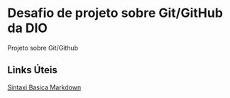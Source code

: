 # Desafio de projeto sobre Git/GitHub da DIO
Projeto sobre Git/Github

## Links Úteis
[Sintaxi Basica Markdown](https://www.markdownguide.org/basic-syntax)
